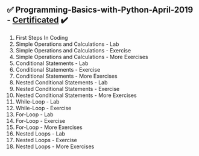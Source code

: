 ## :white_check_mark: Programming-Basics-with-Python-April-2019 - [Certificated](https://softuni.bg/certificates/details/67515/f9226f25) :heavy_check_mark:
01. First Steps In Coding
02. Simple Operations and Calculations - Lab
03. Simple Operations and Calculations - Exercise
04. Simple Operations and Calculations - More Exercises
05. Conditional Statements - Lab
06. Conditional Statements - Exercise
07. Conditional Statements - More Exercises
08. Nested Conditional Statements - Lab
09. Nested Conditional Statements - Exercise
10. Nested Conditional Statements - More Exercises
11. While-Loop - Lab
12. While-Loop - Exercise
13. For-Loop - Lab
14. For-Loop - Exercise
15. For-Loop - More Exercises
16. Nested Loops - Lab
17. Nested Loops - Exercise
18. Nested Loops - More Exercises
